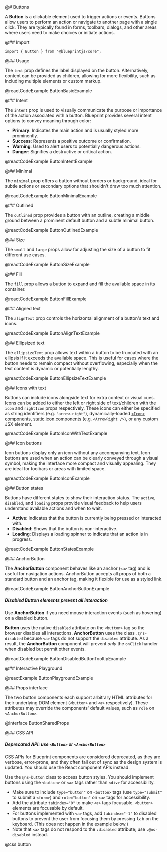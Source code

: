 @# Buttons

A **Button** is a clickable element used to trigger actions or events. Buttons allow users to perform an action or navigate to another page with a single click. They are typically found in forms, toolbars, dialogs, and other areas where users need to make choices or initiate actions.

@## Import

```tsx
import { Button } from "@blueprintjs/core";
```

@## Usage

The `text` prop defines the label displayed on the button. Alternatively, content can be provided as children, allowing for more flexibility, such as including multiple elements or custom markup.

@reactCodeExample ButtonBasicExample

@## Intent

The `intent` prop is used to visually communicate the purpose or importance of the action associated with a button. Blueprint provides several intent options to convey meaning through color:

-   **Primary**: Indicates the main action and is usually styled more prominently.
-   **Success**: Represents a positive outcome or confirmation.
-   **Warning**: Used to alert users to potentially dangerous actions.
-   **Danger**: Signifies a destructive or critical action.

@reactCodeExample ButtonIntentExample

@## Minimal

The `minimal` prop offers a button without borders or background, ideal for subtle actions or secondary options that shouldn't draw too much attention.

@reactCodeExample ButtonMinimalExample

@## Outlined

The `outlined` prop provides a button with an outline, creating a middle ground between a prominent default button and a subtle minimal button.

@reactCodeExample ButtonOutlinedExample

@## Size

The `small` and `large` props allow for adjusting the size of a button to fit different use cases.

@reactCodeExample ButtonSizeExample

@## Fill

The `fill` prop allows a button to expand and fill the available space in its container.

@reactCodeExample ButtonFillExample

@## Aligned text

The `alignText` prop controls the horizontal alignment of a button's text and icons.

@reactCodeExample ButtonAlignTextExample

@## Ellipsized text

The `ellipsizeText` prop allows text within a button to be truncated with an ellipsis if it exceeds the available space. This is useful for cases where the button needs to remain compact without overflowing, especially when the text content is dynamic or potentially lengthy.

@reactCodeExample ButtonEllipsizeTextExample

@## Icons with text

Buttons can include icons alongside text for extra context or visual cues. Icons can be added to either the left or right side of text/children with the `icon` and `rightIcon` props respectively. These icons can either be specified as string identifiers (e.g. `"arrow-right"`), dynamically-loaded [`<Icon>` components](#core/components/icon), [static icon components](#core/components/icon.static-components) (e.g. `<ArrowRight />`), or any custom JSX element.

@reactCodeExample ButtonIconWithTextExample

@## Icon buttons

Icon buttons display only an icon without any accompanying text. Icon buttons are used when an action can be clearly conveyed through a visual symbol, making the interface more compact and visually appealing. They are ideal for toolbars or areas with limited space.

@reactCodeExample ButtonIconExample

@## Button states

Buttons have different states to show their interaction status. The `active`, `disabled`, and `loading` props provide visual feedback to help users understand available actions and when to wait.

-   **Active**: Indicates that the button is currently being pressed or interacted with.
-   **Disabled**: Shows that the button is non-interactive.
-   **Loading**: Displays a loading spinner to indicate that an action is in progress.

@reactCodeExample ButtonStatesExample

@## AnchorButton

The **AnchorButton** component behaves like an anchor (`<a>` tag) and is useful for navigation actions. AnchorButton accepts all props of both a standard button and an anchor tag, making it flexible for use as a styled link.

@reactCodeExample ButtonAnchorButtonExample

<div class="@ns-callout @ns-intent-danger @ns-icon-error @ns-callout-has-body-content">
    <h5 class="@ns-heading">Disabled Button elements prevent all interaction</h5>

Use **AnchorButton** if you need mouse interaction events (such as hovering) on a disabled button.

**Button** uses the native `disabled` attribute on the `<button>` tag so the browser disables all interactions.
**AnchorButton** uses the class `.@ns-disabled` because `<a>` tags do not support the `disabled` attribute. As a result,
the **AnchorButton** component will prevent _only_ the `onClick` handler when disabled but permit other events.

</div>

@reactCodeExample ButtonDisabledButtonTooltipExample

@## Interactive Playground

@reactExample ButtonPlaygroundExample

@## Props interface

The two button components each support arbitrary HTML attributes for their underlying DOM element
(`<button>` and `<a>` respectively). These attributes may override the components' default values, such as
`role` on `<AnchorButton>`.

@interface ButtonSharedProps

@## CSS API

<div class="@ns-callout @ns-intent-warning @ns-icon-warning-sign @ns-callout-has-body-content">
    <h5 class="@ns-heading">

Deprecated API: use `<Button>` or `<AnchorButton>`

</h5>

CSS APIs for Blueprint components are considered deprecated, as they are verbose, error-prone, and they
often fall out of sync as the design system is updated. You should use the React component APIs instead.

</div>

Use the `@ns-button` class to access button styles. You should implement buttons using the
`<button>` or `<a>` tags rather than `<div>` for accessibility.

-   Make sure to include `type="button"` on `<button>` tags (use `type="submit"` to submit a
    `<form>`) and `role="button"` on `<a>` tags for accessibility.
-   Add the attribute `tabindex="0"` to make `<a>` tags focusable. `<button>` elements are
    focusable by default.
-   For buttons implemented with `<a>` tags, add `tabindex="-1"` to disabled buttons to prevent the
    user from focusing them by pressing <kbd>tab</kbd> on the keyboard. (This does not happen in the example below.)
-   Note that `<a>` tags do not respond to the `:disabled` attribute; use `.@ns-disabled` instead.

@css button

